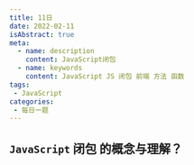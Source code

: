 ```yaml
---
title: 11日
date: 2022-02-11
isAbstract: true
meta:
  - name: description
    content: JavaScript闭包
  - name: keywords
    content: JavaScript JS 闭包 前端 方法 函数
tags:
 - JavaScript 
categories:
 - 每日一题
---
```


## `JavaScript` **闭包** 的概念与理解？

<!-- more -->

